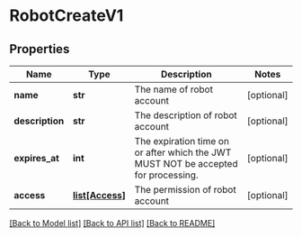 # RobotCreateV1

## Properties
Name | Type | Description | Notes
------------ | ------------- | ------------- | -------------
**name** | **str** | The name of robot account | [optional] 
**description** | **str** | The description of robot account | [optional] 
**expires_at** | **int** | The expiration time on or after which the JWT MUST NOT be accepted for processing. | [optional] 
**access** | [**list[Access]**](Access.md) | The permission of robot account | [optional] 

[[Back to Model list]](../README.md#documentation-for-models) [[Back to API list]](../README.md#documentation-for-api-endpoints) [[Back to README]](../README.md)


